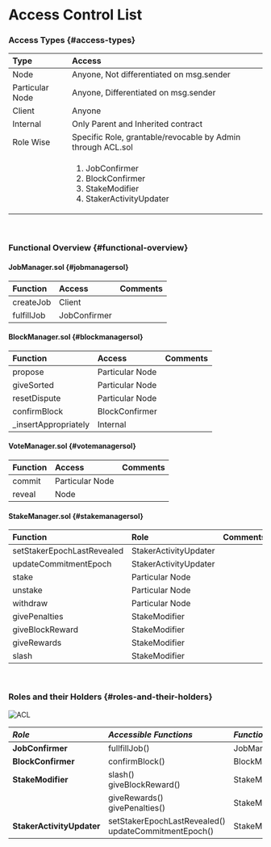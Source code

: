 # Access Control List
### Access Types {#access-types}

| Type            | Access                                                                                                    |
| :-------------- | :-------------------------------------------------------------------------------------------------------- |
| Node            | Anyone, Not differentiated on msg.sender                                                                  |
| Particular Node | Anyone, Differentiated on msg.sender                                                                      |
| Client          | Anyone                                                                                                    |
| Internal        | Only Parent and Inherited contract                                                                        |
| Role Wise       | Specific Role, grantable/revocable by Admin through ACL.sol                                               |
|                 | <ol><li>JobConfirmer</li><li>BlockConfirmer</li><li>StakeModifier</li><li>StakerActivityUpdater</li></ol> |

<br/>

### Functional Overview {#functional-overview}

#### JobManager.sol {#jobmanagersol}

| Function   | Access       | Comments |
| :--------- | :----------- | :------- |
| createJob  | Client       |          |
| fulfillJob | JobConfirmer |          |


#### BlockManager.sol {#blockmanagersol}

| Function              | Access          | Comments |
| :-------------------- | :-------------- | :------- |
| propose               | Particular Node |          |
| giveSorted            | Particular Node |          |
| resetDispute          | Particular Node |          |
| confirmBlock          | BlockConfirmer  |          |
| \_insertAppropriately | Internal        |          |


#### VoteManager.sol {#votemanagersol}

| Function | Access          | Comments |
| :------- | :-------------- | :------- |
| commit   | Particular Node |          |
| reveal   | Node            |          |


#### StakeManager.sol {#stakemanagersol}


| Function                   | Role                  | Comments |
| :------------------------- | :-------------------- | :------- |
| setStakerEpochLastRevealed | StakerActivityUpdater |          |
| updateCommitmentEpoch      | StakerActivityUpdater |          |
| stake                      | Particular Node       |          |
| unstake                    | Particular Node       |          |
| withdraw                   | Particular Node       |          |
| givePenalties              | StakeModifier         |          |
| giveBlockReward            | StakeModifier         |          |
| giveRewards                | StakeModifier         |          |
| slash                      | StakeModifier         |          |

<br/>

### Roles and their Holders {#roles-and-their-holders}


![ACL](/img/ACL.png)

| ***Role***                | ***Accessible Functions***                              | ***Functions of*** | ***Role Holder*** |
| :------------------------ | :------------------------------------------------------ | :----------------- | :---------------- |
| **JobConfirmer**          | fullfillJob()                                           | JobManager         | BlockManager      |
| **BlockConfirmer**        | confirmBlock()                                          | BlockManager       | VoteManager       |
| **StakeModifier**         | slash()<br>giveBlockReward()                            | StakeManager       | BlockManager      |
|                           | giveRewards()<br>givePenalties()                        | StakeManager       | VoteManager       |
| **StakerActivityUpdater** | setStakerEpochLastRevealed()<br>updateCommitmentEpoch() | StakeManager       | VoteManager       |